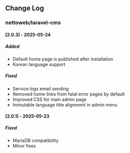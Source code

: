 ## Change Log

### nettoweb/laravel-cms

#### [2.0.3] - 2025-05-24

##### Added

- Default home page is published after installation
- Korean language support

##### Fixed

- Service logs email sending
- Removed home links from fatal error pages by default
- Improved CSS for main admin page
- Immutable language title alignment in admin menu

#### [2.0.1] - 2025-05-23

##### Fixed

- MariaDB compatibility
- Minor fixes
